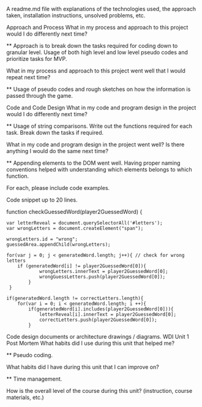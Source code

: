 A readme.md file with explanations of the technologies used, the approach taken, installation instructions, unsolved problems, etc.



Approach and Process
What in my process and approach to this project would I do differently next time?

** Approach is to break down the tasks required for coding down to granular level. Usage of both high level and low level pseudo codes and prioritize tasks for MVP.

What in my process and approach to this project went well that I would repeat next time?

** Usage of pseudo codes and rough sketches on how the information is passed through the game.

Code and Code Design
What in my code and program design in the project would I do differently next time?

** Usage of string comparisons. Write out the functions required for each task. Break down the tasks if required.

What in my code and program design in the project went well? Is there anything I would do the same next time?

** Appending elements to the DOM went well. Having proper naming conventions helped with understanding which elements belongs to which function.



For each, please include code examples.

Code snippet up to 20 lines.

function checkGuessedWord(player2GuessedWord) {

    var letterReveal = document.querySelectorAll('#letters');
    var wrongLetters = document.createElement("span");

    wrongLetters.id = "wrong";
    guessedArea.appendChild(wrongLetters);

    for(var j = 0; j < generatedWord.length; j++){ // check for wrong letters
        if (generatedWord[i] != player2GuessedWord[0]){
                wrongLetters.innerText = player2GuessedWord[0];
                wrongGuessLetters.push(player2GuessedWord[0]);
            }
     }

    if(generatedWord.length != correctLetters.length){
        for(var i = 0; i < generatedWord.length; i ++){
            if(generatedWord[i].includes(player2GuessedWord[0])){
                letterReveal[i].innerText = player2GuessedWord[0];
                correctLetters.push(player2GuessedWord[0]);
            }


Code design documents or architecture drawings / diagrams.
WDI Unit 1 Post Mortem
What habits did I use during this unit that helped me?

** Pseudo coding.

What habits did I have during this unit that I can improve on?

** Time management.

How is the overall level of the course during this unit? (instruction, course materials, etc.)


